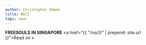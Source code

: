 ```yaml
---
author: Christopher Adams
title: NSC1
tags: news
---
```


<strong>FREESOULS IN SINGAPORE</strong> <a href="{{ "/nsc1/" | prepend: site.url }}">Read on &raquo;</a> 


